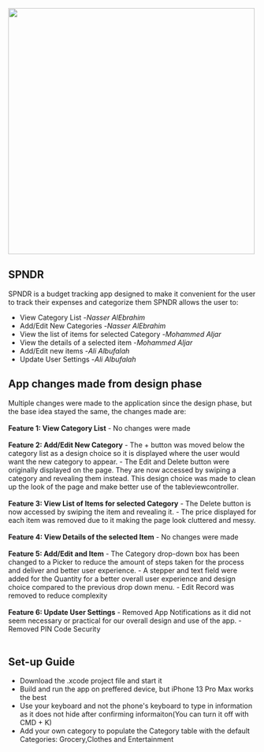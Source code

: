 <img src="https://user-images.githubusercontent.com/122448970/211891306-54fb79aa-f8d2-48d9-9636-aaa3df5a6e06.jpg"  width="500" height="500">
<h2>SPNDR</h2>
SPNDR is a budget tracking app designed to make it convenient for the user to track their expenses and categorize them
SPNDR allows the user to:
<ul>
<li>View Category List -<i>Nasser AlEbrahim</i></li>
<li>Add/Edit New Categories -<i>Nasser AlEbrahim</i></li>
<li>View the list of items for selected Category -<i>Mohammed Aljar</i></li>
<li>View the details of a selected item -<i>Mohammed Aljar</i></li>
<li>Add/Edit new items -<i>Ali Albufalah</i></li>
<li>Update User Settings -<i>Ali Albufalah</i></li>
 </ul>
<h2>App changes made from design phase</h2>
Multiple changes were made to the application since the design phase, but the base idea stayed the same, the changes made are:
<br><br>
<b>Feature 1: View Category List</b>
-	No changes were made
<br><br>
<b>Feature 2: Add/Edit New Category</b>
-	The + button was moved below the category list as a design choice so it is displayed where the user would want the new category to appear.
-	The Edit and Delete button were originally displayed on the page. They are now accessed by swiping a category and revealing them instead. This design choice was made to clean up the look of the page and make better use of the tableviewcontroller.
<br><br>
<b>Feature 3: View List of Items for selected Category</b>
-	The Delete button is now accessed by swiping the item and revealing it.
-	The price displayed for each item was removed due to it making the page look cluttered and messy.
<br><br>
<b>Feature 4: View Details of the selected Item</b>
-	No changes were made
<br><br>
<b>Feature 5: Add/Edit and Item</b>
-	The Category drop-down box has been changed to a Picker to reduce the amount of steps taken for the process and deliver and better user experience.
-	A stepper and text field were added for the Quantity for a better overall user experience and design choice compared to the previous drop down menu.
-	Edit Record was removed to reduce complexity
<br><br>
<b>Feature 6: Update User Settings</b>
-	Removed App Notifications as it did not seem necessary or practical for our overall design and use of the app.
-	Removed PIN Code Security
<br><br>
<h2>Set-up Guide</h2>
<ul>
<li>Download the .xcode project file and start it</li>
<li>Build and run the app on preffered device, but iPhone 13 Pro Max works the best</li>
<li>Use your keyboard and not the phone's keyboard to type in information as it does not hide after confirming informaiton(You can turn it off with CMD + K)</li>
<li>Add your own category to populate the Category table with the default Categories: Grocery,Clothes and Entertainment </li>
</ul>
